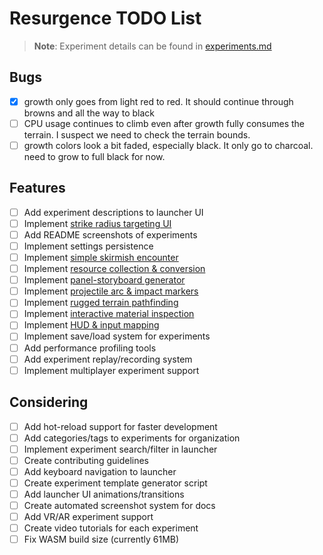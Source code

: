 # Resurgence TODO List

> **Note**: Experiment details can be found in [experiments.md](experiments.md)

## Bugs

- [x] growth only goes from light red to red. It should continue through browns
      and all the way to black
- [ ] CPU usage continues to climb even after growth fully consumes the
      terrain. I suspect we need to check the terrain bounds.
- [ ] growth colors look a bit faded, especially black. It only go to charcoal.
      need to grow to full black for now.

## Features

- [ ] Add experiment descriptions to launcher UI
- [ ] Implement [strike radius targeting UI](experiments.md#strike-radius-targeting-ui)
- [ ] Add README screenshots of experiments
- [ ] Implement settings persistence
- [ ] Implement [simple skirmish encounter](experiments.md#simple-skirmish-encounter)
- [ ] Implement [resource collection & conversion](experiments.md#resource-collection--conversion)
- [ ] Implement [panel-storyboard generator](experiments.md#panel-storyboard-generator)
- [ ] Implement [projectile arc & impact markers](experiments.md#projectile-arc--impact-markers)
- [ ] Implement [rugged terrain pathfinding](experiments.md#rugged-terrain-pathfinding)
- [ ] Implement [interactive material inspection](experiments.md#interactive-material-inspection)
- [ ] Implement [HUD & input mapping](experiments.md#hud--input-mapping)
- [ ] Implement save/load system for experiments
- [ ] Add performance profiling tools
- [ ] Add experiment replay/recording system
- [ ] Implement multiplayer experiment support

## Considering

- [ ] Add hot-reload support for faster development
- [ ] Add categories/tags to experiments for organization
- [ ] Implement experiment search/filter in launcher
- [ ] Create contributing guidelines
- [ ] Add keyboard navigation to launcher
- [ ] Create experiment template generator script
- [ ] Add launcher UI animations/transitions
- [ ] Create automated screenshot system for docs
- [ ] Add VR/AR experiment support
- [ ] Create video tutorials for each experiment
- [ ] Fix WASM build size (currently 61MB)
